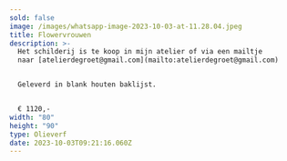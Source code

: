 ```yaml
---
sold: false
image: /images/whatsapp-image-2023-10-03-at-11.28.04.jpeg
title: Flowervrouwen
description: >-
  Het schilderij is te koop in mijn atelier of via een mailtje
  naar [atelierdegroet@gmail.com](mailto:atelierdegroet@gmail.com)


  Geleverd in blank houten baklijst.


  € 1120,-
width: "80"
height: "90"
type: Olieverf
date: 2023-10-03T09:21:16.060Z
---
```

